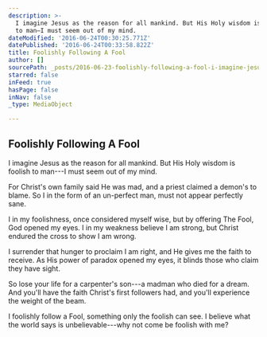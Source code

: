 ```yaml
---
description: >-
  I imagine Jesus as the reason for all mankind. But His Holy wisdom is foolish
  to man—I must seem out of my mind.
dateModified: '2016-06-24T00:30:25.771Z'
datePublished: '2016-06-24T00:33:58.822Z'
title: Foolishly Following A Fool
author: []
sourcePath: _posts/2016-06-23-foolishly-following-a-fool-i-imagine-jesus-as-the-reason.md
starred: false
inFeed: true
hasPage: false
inNav: false
_type: MediaObject

---
```

## **Foolishly Following A Fool**

I imagine Jesus as the reason for all mankind. But His Holy wisdom is foolish to man---I must seem out of my mind.

For Christ's own family said He was mad, and a priest claimed a demon's to blame. So I in the form of an un-perfect man, must not appear perfectly sane.

I in my foolishness, once considered myself wise, but by offering The Fool, God opened my eyes. I in my weakness believe I am strong, but Christ endured the cross to show I am wrong.

I surrender that hunger to proclaim I am right, and He gives me the faith to receive. As His power of paradox opened my eyes, it blinds those who claim they have sight.

So lose your life for a carpenter's son---a madman who died for a dream. And you'll have the faith Christ's first followers had, and you'll experience the weight of the beam.

I foolishly follow a Fool, something only the foolish can see. I believe what the world says is unbelievable---why not come be foolish with me?